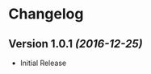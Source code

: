 Changelog
==========

Version 1.0.1 *(2016-12-25)*
----------------------------

 * Initial Release
